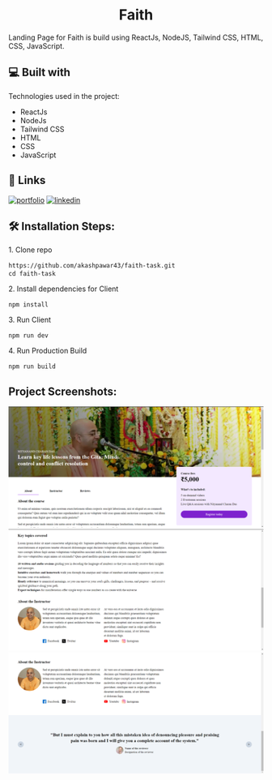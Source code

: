 <h1 align="center" id="title">Faith</h1>

<p id="description">Landing Page for Faith is build using ReactJs, NodeJS, Tailwind CSS, HTML, CSS, JavaScript.</p>

<h2>💻 Built with</h2>

Technologies used in the project:

*   ReactJs
*   NodeJs
*   Tailwind CSS
*   HTML
*   CSS
*   JavaScript

## 🔗 Links
[![portfolio](https://img.shields.io/badge/my_portfolio-000?style=for-the-badge&logo=ko-fi&logoColor=white)](https://akashpawardev.netlify.app/)
[![linkedin](https://img.shields.io/badge/linkedin-0A66C2?style=for-the-badge&logo=linkedin&logoColor=white)](https://www.linkedin.com/in/akashpawar23/)

<h2>🛠️ Installation Steps:</h2>

<p>1. Clone repo</p>

```
https://github.com/akashpawar43/faith-task.git
cd faith-task
```

<p>2. Install dependencies for Client</p>

```
npm install
```


<p>3. Run Client</p>

```
npm run dev
```

<p>4. Run Production Build</p>

```
npm run build
```


<h2>Project Screenshots:</h2>

<img src="https://github.com/akashpawar43/faith-task/blob/master/public/website%20(3).png" alt="project-screenshot" >

<img src="https://github.com/akashpawar43/faith-task/blob/master/public/website%20(2).png" alt="project-screenshot" >

<img src="https://github.com/akashpawar43/faith-task/blob/master/public/website%20(1).png" alt="project-screenshot" >
